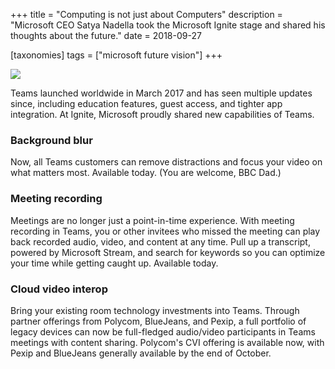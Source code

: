 +++
title = "Computing is not just about Computers"
description = "Microsoft CEO Satya Nadella took the Microsoft Ignite stage and shared his thoughts about the future."
date = 2018-09-27

[taxonomies]
tags = ["microsoft future vision"]
+++

![](https://8gportalvhdsf9v440s15hrt.blob.core.windows.net/ignite2018/img/Teams%20-%20Blue%20your%20background.gif)

Teams launched worldwide in March 2017 and has seen multiple updates
since, including education features, guest access, and tighter app
integration. At Ignite, Microsoft proudly shared new capabilities of
Teams.

### Background blur

Now, all Teams customers can remove distractions and focus your video on
what matters most. Available today. (You are welcome, BBC Dad.)

### Meeting recording

Meetings are no longer just a point-in-time experience. With meeting
recording in Teams, you or other invitees who missed the meeting can
play back recorded audio, video, and content at any time. Pull up a
transcript, powered by Microsoft Stream, and search for keywords so you
can optimize your time while getting caught up. Available today.

### Cloud video interop

Bring your existing room technology investments into Teams. Through
partner offerings from Polycom, BlueJeans, and Pexip, a full portfolio of
legacy devices can now be full-fledged audio/video participants in Teams
meetings with content sharing. Polycom's CVI offering is
available now, with Pexip and BlueJeans generally available by the end of
October.
